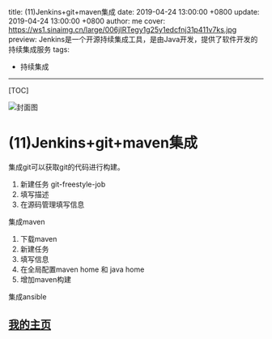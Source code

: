 title: (11)Jenkins+git+maven集成
date: 2019-04-24 13:00:00 +0800
update: 2019-04-24 13:00:00 +0800
author: me
cover: https://ws1.sinaimg.cn/large/006jIRTegy1g25y1edcfnj31p411v7ks.jpg
preview:   Jenkins是一个开源持续集成工具，是由Java开发，提供了软件开发的持续集成服务
tags:

  -  持续集成

---



[TOC]

![封面图]()

# (11)Jenkins+git+maven集成



集成git可以获取git的代码进行构建。

1. 新建任务 git-freestyle-job
2. 填写描述
3. 在源码管理填写信息

集成maven

1. 下载maven
2. 新建任务
3. 填写信息
4. 在全局配置maven home 和 java home
5. 增加maven构建

集成ansible



## [我的主页](https://suveng.github.io/blog/)



